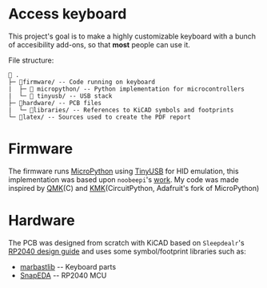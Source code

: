 Access keyboard
===============
This project's goal is to make a highly customizable keyboard with a bunch of accesibility add-ons, so that **most** people can use it.

File structure:
```
📂 .
├─ 📂firmware/ -- Code running on keyboard
|  ├─  micropython/ -- Python implementation for microcontrollers
|  └─  tinyusb/ -- USB stack
├─ 📂hardware/ -- PCB files
|  └─ 📂libraries/ -- References to KiCAD symbols and footprints 
└─ 📂latex/ -- Sources used to create the PDF report
```
Firmware
========
The firmware runs [MicroPython](https://micropython.org/) using [TinyUSB](https://docs.tinyusb.org/en/latest/) for HID emulation, this implementation was based upon `noobeepi`'s [work](https://github.com/noobee/micropython/tree/usb-hid). My code was made inspired by [QMK](https://github.com/qmk/qmk_firmware)(C) and [KMK](https://github.com/KMKfw/kmk_firmware)(CircuitPython, Adafruit's fork of MicroPython)

Hardware
========
The PCB was designed from scratch with KiCAD based on `Sleepdealr`'s [RP2040 design guide](https://github.com/Sleepdealr/RP2040-designguide) and uses some symbol/footprint libraries such as:
- [marbastlib](https://github.com/ebastler/marbastlib) -- Keyboard parts
- [SnapEDA](https://www.snapeda.com/parts/RP2040/Raspberry%20Pi/view-part/) -- RP2040 MCU

